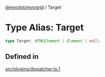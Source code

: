 [@revolist/revogrid](README.md) / Target

# Type Alias: Target

```ts
type Target: HTMLElement | Element | null;
```

## Defined in

[src/plugins/dispatcher.ts:1](https://github.com/revolist/revogrid/blob/0c3bb4ec80c81d5563060679540746537ed4be52/src/plugins/dispatcher.ts#L1)

